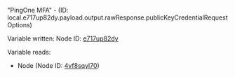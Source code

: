 "PingOne MFA" - (ID: local.e717up82dy.payload.output.rawResponse.publicKeyCredentialRequestOptions)

Variable written:
Node ID: [e717up82dy](../nodes/e717up82dy.md)

Variable reads:
* Node (Node ID: [4vf8sqyl70](../nodes/4vf8sqyl70.md))
